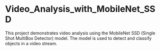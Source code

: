 # Video_Analysis_with_MobileNet_SSD
This project demonstrates video analysis using the MobileNet SSD (Single Shot MultiBox Detector) model. The model is used to detect and classify objects in a video stream.
